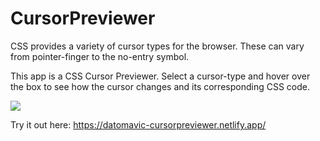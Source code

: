 # CursorPreviewer

CSS provides a variety of cursor types for the browser. These can vary from pointer-finger to the no-entry symbol.

This app is a CSS Cursor Previewer. Select a cursor-type and hover over the box to see how the cursor changes and its corresponding CSS code.

<img src="https://i.imgur.com/qWMn80F.gif">

Try it out here: https://datomavic-cursorpreviewer.netlify.app/
